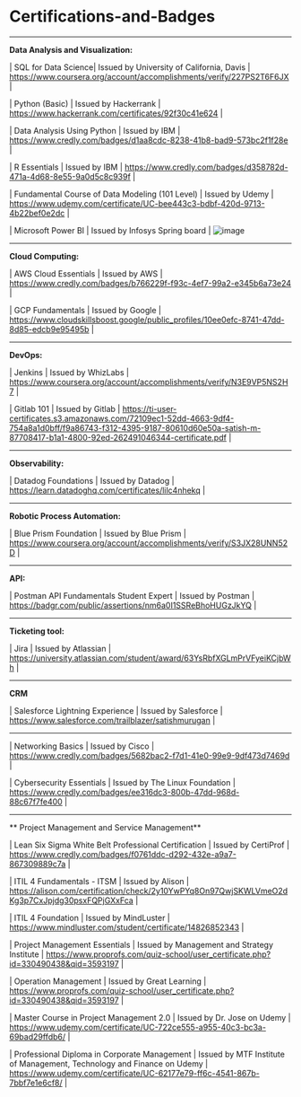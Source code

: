 # Certifications-and-Badges
---------------------------------------------------------------------------
**Data Analysis and Visualization:**

| SQL for Data Science| Issued by University of California, Davis |
https://www.coursera.org/account/accomplishments/verify/227PS2T6F6JX |

| Python (Basic) | Issued by Hackerrank |
https://www.hackerrank.com/certificates/92f30c41e624 |

| Data Analysis Using Python | Issued by IBM |
https://www.credly.com/badges/d1aa8cdc-8238-41b8-bad9-573bc2f1f28e |

| R Essentials | Issued by IBM |
https://www.credly.com/badges/d358782d-471a-4d68-8e55-9a0d5c8c939f |

| Fundamental Course of Data Modeling (101 Level) | Issued by Udemy | 
https://www.udemy.com/certificate/UC-bee443c3-bdbf-420d-9713-4b22bef0e2dc |

| Microsoft Power BI | Issued by Infosys Spring board |
![image](https://github.com/satizjaey/Certifications-and-Badges/assets/156132395/82f60027-7a1e-47b6-bc33-fb9f0f589b78)


---------------------------------------------------------------------------

**Cloud Computing:**

| AWS Cloud Essentials | Issued by AWS |
https://www.credly.com/badges/b766229f-f93c-4ef7-99a2-e345b6a73e24 |

| GCP Fundamentals | Issued by Google |
https://www.cloudskillsboost.google/public_profiles/10ee0efc-8741-47dd-8d85-edcb9e95495b |

---------------------------------------------------------------------------

**DevOps:**

| Jenkins | Issued by WhizLabs | 
https://www.coursera.org/account/accomplishments/verify/N3E9VP5NS2H7 |


| Gitlab 101 | Issued by Gitlab | 
https://ti-user-certificates.s3.amazonaws.com/72109ec1-52dd-4663-9df4-754a8a1d0bff/f9a86743-f312-4395-9187-80610d60e50a-satish-m-87708417-b1a1-4800-92ed-262491046344-certificate.pdf |


---------------------------------------------------------------------------

**Observability:**

| Datadog Foundations | Issued by Datadog | 
https://learn.datadoghq.com/certificates/lilc4nhekq |

---------------------------------------------------------------------------

**Robotic Process Automation:**

| Blue Prism Foundation | Issued by Blue Prism | 
https://www.coursera.org/account/accomplishments/verify/S3JX28UNN52D |

---------------------------------------------------------------------------

**API:**

| Postman API Fundamentals Student Expert | Issued by Postman | 
https://badgr.com/public/assertions/nm6a0I1SSReBhoHUGzJkYQ |

---------------------------------------------------------------------------

**Ticketing tool:**

| Jira | Issued by Atlassian | 
https://university.atlassian.com/student/award/63YsRbfXGLmPrVFyeiKCjbWh |

---------------------------------------------------------------------------

**CRM**

| Salesforce Lightning Experience  | Issued by Salesforce | 
https://www.salesforce.com/trailblazer/satishmurugan |

---------------------------------------------------------------------------

| Networking Basics | Issued by Cisco | 
https://www.credly.com/badges/5682bac2-f7d1-41e0-99e9-9df473d7469d |

| Cybersecurity Essentials  | Issued by The Linux Foundation | 
https://www.credly.com/badges/ee316dc3-800b-47dd-968d-88c67f7fe400 |

---------------------------------------------------------------------------
** Project Management and Service Management**

| Lean Six Sigma White Belt Professional Certification | Issued by CertiProf | 
https://www.credly.com/badges/f0761ddc-d292-432e-a9a7-867309889c7a |

| ITIL 4 Fundamentals - ITSM  | Issued by Alison | 
https://alison.com/certification/check/2y10YwPYq8On97QwjSKWLVmeO2dKg3p7CxJpjdg30psxFQPjGXxFca |

| ITIL 4 Foundation | Issued by MindLuster | 
https://www.mindluster.com/student/certificate/14826852343 |

| Project Management Essentials  | Issued by Management and Strategy Institute | 
https://www.proprofs.com/quiz-school/user_certificate.php?id=330490438&qid=3593197 |

| Operation Management | Issued by Great Learning | 
https://www.proprofs.com/quiz-school/user_certificate.php?id=330490438&qid=3593197 |

| Master Course in Project Management 2.0 | Issued by Dr. Jose on Udemy | https://www.udemy.com/certificate/UC-722ce555-a955-40c3-bc3a-69bad29ffdb6/ |

| Professional Diploma in Corporate Management | Issued by MTF Institute of Management, Technology and Finance on Udemy | https://www.udemy.com/certificate/UC-62177e79-ff6c-4541-867b-7bbf7e1e6cf8/ |  

